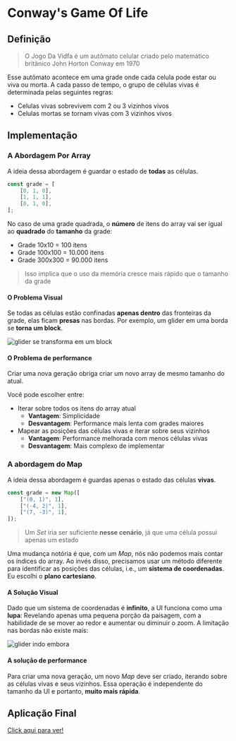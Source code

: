 # Conway's Game Of Life

## Definição

> O Jogo Da Vidfa é um autômato celular criado pelo matemático britânico John Horton Conway em 1970

Esse autômato acontece em uma grade onde cada celula pode estar ou viva ou morta. A cada passo de
tempo, o grupo de células vivas é determinada pelas seguintes regras:

- Celulas vivas sobrevivem com 2 ou 3 vizinhos vivos
- Celulas mortas se tornam vivas com 3 vizinhos vivos

## Implementação

### A Abordagem Por Array

A ideia dessa abordagem é guardar o estado de **todas** as células.

```ts
const grade = [
    [0, 1, 0],
    [1, 1, 1],
    [0, 1, 0],
];
```

No caso de uma grade quadrada, o **número** de itens do array vai ser igual ao **quadrado** do
**tamanho** da grade:

- Grade 10x10 = 100 itens
- Grade 100x100 = 10.000 itens
- Grade 300x300 = 90.000 itens

> Isso implica que o uso da memória cresce mais rápido que o tamanho da grade

#### O Problema Visual

Se todas as células estão confinadas **apenas dentro** das fronteiras da grade, elas ficam
**presas** nas bordas. Por exemplo, um glider em uma borda se **torna um block**.

![glider se transforma em um block](/images/glider_to_block.gif)

#### O Problema de performance

Criar uma nova geração obriga criar um novo array de mesmo tamanho do atual.

Você pode escolher entre:

- Iterar sobre todos os itens do array atual
  - **Vantagem**: Simplicidade
  - **Desvantagem**: Performance mais lenta com grades maiores
- Mapear as posições das células vivas e iterar sobre seus vizinhos
  - **Vantagem**: Performance melhorada com menos células vivas
  - **Desvantagem**: Mais complexo de implementar

### A abordagem do Map

A ideia dessa abordagem é guardas apenas o estado das células **vivas**.

```ts
const grade = new Map([
    ["(0, 1)", 1],
    ["(-4, 2)", 1],
    ["(7, -3)", 1],
]);
```

> Um _Set_ iria ser suficiente **nesse cenário**, já que uma célula possui apenas um estado

Uma mudança notória é que, com um _Map_, nós não podemos mais contar os índices do array. Ao invés
disso, precisamos usar um método diferente para identificar as posições das células, i.e., um
**sistema de coordenadas**. Eu escolhi o **plano cartesiano**.

#### A Solução Visual

Dado que um sistema de coordenadas é **infinito**, a UI funciona como uma **lupa**: Revelando apenas
uma pequena porção da paisagem, com a habilidade de se mover ao redor e aumentar ou diminuir o zoom.
A limitação nas bordas não existe mais:

![glider indo embora](/images/glider_away.gif)

#### A solução de performance

Para criar uma nova geração, um novo _Map_ deve ser criado, iterando sobre as células vivas e seus
vizinhos. Essa operação é independente do tamanho da UI e portanto, **muito mais rápida**.

## Aplicação Final

[Click aqui para ver!](/game-of-life/index.html)
